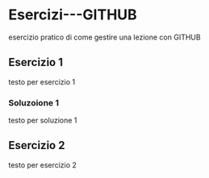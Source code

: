 # Esercizi---GITHUB
esercizio pratico di come gestire una lezione con GITHUB

## Esercizio 1
testo per esercizio 1

### Soluzoione 1
testo per soluzione 1

## Esercizio 2
testo per esercizio 2

